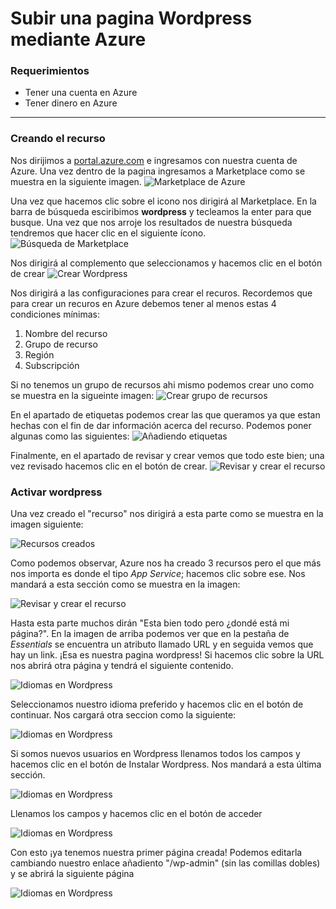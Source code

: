 # Subir una pagina Wordpress mediante Azure
### Requerimientos
- Tener una cuenta en Azure
- Tener dinero en Azure

---------------------------------------------
### Creando el recurso
Nos dirijimos a [portal.azure.com](https://portal.azure.com) e ingresamos con nuestra cuenta de Azure. Una vez dentro de la pagina ingresamos a Marketplace como se muestra en la siguiente imagen.
![Marketplace de Azure](https://github.com/AlanDCha/wordpress/blob/main/imgs/Marketplace.png)

Una vez que hacemos clic sobre el icono nos dirigirá al Marketplace. En la barra de búsqueda esciribimos **wordpress** y tecleamos la enter para que busque.
Una vez que nos arroje los resultados de nuestra búsqueda tendremos que hacer clic en el siguiente ícono.
![Búsqueda de Marketplace](https://github.com/AlanDCha/wordpress/blob/main/imgs/wordpress.png)

Nos dirigirá al complemento que seleccionamos y hacemos clic en el botón de crear
![Crear Wordpress](https://github.com/AlanDCha/wordpress/blob/main/imgs/crear.png)

Nos dirigirá a las configuraciones para crear el recuros. Recordemos que para crear un recuros en Azure debemos tener al menos estas 4 condiciones mínimas:
1. Nombre del recurso
2. Grupo de recurso
3. Región
4. Subscripción

Si no tenemos un grupo de recursos ahi mismo podemos crear uno como se muestra en la sigueinte imagen:
![Crear grupo de recursos](https://github.com/AlanDCha/wordpress/blob/main/imgs/grupo-recursos.png)

En el apartado de etiquetas podemos crear las que queramos ya que estan hechas con el fin de dar información acerca del recurso. Podemos poner algunas como las siguientes:
![Añadiendo etiquetas](https://github.com/AlanDCha/wordpress/blob/main/imgs/tags.png)

Finalmente, en el apartado de revisar y crear vemos que todo este bien; una vez revisado hacemos clic en el botón de crear.
![Revisar y crear el recurso](https://github.com/AlanDCha/wordpress/blob/main/imgs/reviscreate.png)

### Activar wordpress

Una vez creado el "recurso" nos dirigirá a esta parte como se muestra en la imagen siguiente:

![Recursos creados](https://github.com/AlanDCha/wordpress/blob/main/imgs/groupresources.png)

Como podemos observar, Azure nos ha creado 3 recursos pero el que más nos importa es donde el tipo *App Service*; hacemos clic sobre ese. Nos mandará a esta sección como se muestra en la imagen:

![Revisar y crear el recurso](https://github.com/AlanDCha/wordpress/blob/main/imgs/resource.png)

Hasta esta parte muchos dirán "Esta bien todo pero ¿dondé está mi página?". En la imagen de arriba podemos ver que en la pestaña de *Essentials* se encuentra un atributo llamado URL y en seguida vemos que hay un link. ¡Esa es nuestra pagina wordpress! Si hacemos clic sobre la URL nos abrirá otra página y tendrá el siguiente contenido.

![Idiomas en Wordpress](https://github.com/AlanDCha/wordpress/blob/main/imgs/idiomas.png)

Seleccionamos nuestro idioma preferido y hacemos clic en el botón de continuar. Nos cargará otra seccion como la siguiente:

![Idiomas en Wordpress](https://github.com/AlanDCha/wordpress/blob/main/imgs/forms.png)

Si somos nuevos usuarios en Wordpress llenamos todos los campos y hacemos clic en el botón de Instalar Wordpress. Nos mandará a esta última sección.

![Idiomas en Wordpress](https://github.com/AlanDCha/wordpress/blob/main/imgs/register.png)

Llenamos los campos y hacemos clic en el botón de acceder

![Idiomas en Wordpress](https://github.com/AlanDCha/wordpress/blob/main/imgs/homepage.png)

Con esto ¡ya tenemos nuestra primer página creada!
Podemos editarla cambiando nuestro enlace añadiento "/wp-admin" (sin las comillas dobles) y se abrirá la siguiente página

![Idiomas en Wordpress](https://github.com/AlanDCha/wordpress/blob/main/imgs/edit.png)